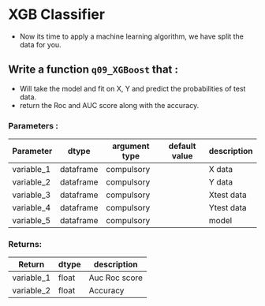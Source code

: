 # XGB Classifier

- Now its time to apply a machine learning algorithm, we have split the data for you.

## Write a function `q09_XGBoost` that :
- Will take the model and fit on X, Y and predict the probabilities of test data.
- return the Roc and AUC score along with the accuracy.

### Parameters :
| Parameter | dtype | argument type | default value | description |
| --- | --- | --- | --- | --- |
| variable_1 | dataframe | compulsory |  | X data |
| variable_2 | dataframe | compulsory |  | Y data |
| variable_3 | dataframe | compulsory |  | Xtest data |
| variable_4 | dataframe | compulsory |  | Ytest data |
| variable_5 | dataframe | compulsory |  | model |

### Returns:
| Return | dtype | description |
| --- | --- | --- |
| variable_1 | float | Auc Roc score |
| variable_2 | float | Accuracy |
